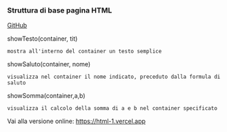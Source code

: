 ### Struttura di base pagina HTML

[GitHub](https://github.com/DarioRosina/JavaScript)

showTesto(container, tit)

    mostra all'interno del container un testo semplice

showSaluto(container, nome)

    visualizza nel container il nome indicato, preceduto dalla formula di saluto

showSomma(container,a,b)

    visualizza il calcolo della somma di a e b nel container specificato

Vai alla versione online: https://html-1.vercel.app
